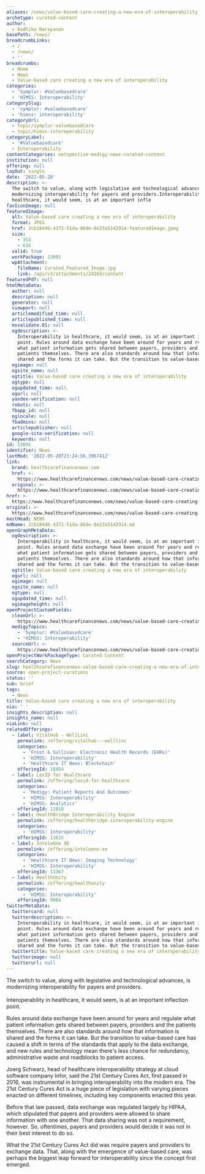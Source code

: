 ```yaml
---
aliases: /news/value-based-care-creating-a-new-era-of-interoperability
archetype: curated-content
author:
  - Radhika Narayanan
basePath: /news/
breadcrumbLinks:
  - /
  - /news/
  - ''
breadcrumbs:
  - Home
  - News
  - Value-based care creating a new era of interoperability
categories:
  - 'Symplur: #Valuebasedcare'
  - 'HIMSS: Interoperability'
categorySlug:
  - 'symplur: #valuebasedcare'
  - 'himss: interoperability'
categoryUrl:
  - topic/symplur-valuebasedcare
  - topic/himss-interoperability
categoryLabel:
  - '#Valuebasedcare'
  - Interoperability
contentCategories: netspective-medigy-news-curated-content
institution: null
offering: null
layOut: single
date: '2022-05-20'
description: >-
  The switch to value, along with legislative and technological advances, is
  modernizing interoperability for payers and providers.Interoperability in
  healthcare, it would seem, is at an important infle
favIconImage: null
featuredImage:
  alt: Value-based care creating a new era of interoperability
  format: JPEG
  href: 3cb184d6-4372-51da-86de-8e23a5142914-featuredImage.jpeg
  size:
    - 353
    - 635
  valid: true
  workPackage: 13091
  wpAttachment:
    fileName: Curated_Featured_Image.jpg
    link: /api/v3/attachments/24269/content
featuredPdf: null
htmlMetaData:
  author: null
  description: null
  generator: null
  viewport: null
  articlemodified_time: null
  articlepublished_time: null
  msvalidate.01: null
  ogdescription: >-
    Interoperability in healthcare, it would seem, is at an important inflection
    point. Rules around data exchange have been around for years and regulate
    what patient information gets shared between payers, providers and the
    patients themselves. There are also standards around how that information is
    shared and the forms it can take. But the transition to value-based care has
  ogimage: null
  ogsite_name: null
  ogtitle: Value-based care creating a new era of interoperability
  ogtype: null
  ogupdated_time: null
  ogurl: null
  yandex-verification: null
  robots: null
  fbapp_id: null
  oglocale: null
  fbadmins: null
  articlepublisher: null
  google-site-verification: null
  keywords: null
id: 13091
identifier: News
lastMod: '2022-05-20T23:24:56.396741Z'
link:
  brand: healthcarefinancenews.com
  href: >-
    https://www.healthcarefinancenews.com/news/value-based-care-creating-new-era-interoperability
  original: >-
    https://www.healthcarefinancenews.com/news/value-based-care-creating-new-era-interoperability
href: >-
  https://www.healthcarefinancenews.com/news/value-based-care-creating-new-era-interoperability
original: >-
  https://www.healthcarefinancenews.com/news/value-based-care-creating-new-era-interoperability
mastHead: NEWS
mdName: 3cb184d6-4372-51da-86de-8e23a5142914.md
openGraphMetaData:
  ogdescription: >-
    Interoperability in healthcare, it would seem, is at an important inflection
    point. Rules around data exchange have been around for years and regulate
    what patient information gets shared between payers, providers and the
    patients themselves. There are also standards around how that information is
    shared and the forms it can take. But the transition to value-based care has
  ogtitle: Value-based care creating a new era of interoperability
  ogurl: null
  ogimage: null
  ogsite_name: null
  ogtype: null
  ogupdated_time: null
  ogimageheight: null
openProjectCustomFields:
  cleanUrl: >-
    https://www.healthcarefinancenews.com/news/value-based-care-creating-new-era-interoperability
  medigyTopics:
    - 'Symplur: #Valuebasedcare'
    - 'HIMSS: Interoperability'
  sourceUrl: >-
    https://www.healthcarefinancenews.com/news/value-based-care-creating-new-era-interoperability
openProjectWorkPackageType: Curated Content
searchCategory: News
slug: healthcarefinancenews-value-based-care-creating-a-new-era-of-interoperability
source: open-project-curations
status: ''
sub: brief
tags:
  - News
title: Value-based care creating a new era of interoperability
via: ' '
insights_description: null
insights_name: null
viaLink: null
relatedOfferings:
  - label: VitalHub - WellLinc
    permalink: /offering/vitalhub---welllinc
    categories:
      - 'Frost & Sullivan: Electronic Health Records (EHRs)'
      - 'HIMSS: Interoperability'
      - 'Healthcare IT News: Blockchain'
    offeringId: 18454
  - label: LexID for Healthcare
    permalink: /offering/lexid-for-healthcare
    categories:
      - 'Medigy: Patient Reports And Outcomes'
      - 'HIMSS: Interoperability'
      - 'HIMSS: Analytics'
    offeringId: 12818
  - label: HealthBridge Interoperability Engine
    permalink: /offering/healthbridge-interoperability-engine
    categories:
      - 'HIMSS: Interoperability'
    offeringId: 11615
  - label: InteleOne XE
    permalink: /offering/inteleone-xe
    categories:
      - 'Healthcare IT News: Imaging Technology'
      - 'HIMSS: Interoperability'
    offeringId: 11367
  - label: HealthUnity
    permalink: /offering/healthunity
    categories:
      - 'HIMSS: Interoperability'
    offeringId: 9904
twitterMetaData:
  twittercard: null
  twitterdescription: >-
    Interoperability in healthcare, it would seem, is at an important inflection
    point. Rules around data exchange have been around for years and regulate
    what patient information gets shared between payers, providers and the
    patients themselves. There are also standards around how that information is
    shared and the forms it can take. But the transition to value-based care has
  twittertitle: Value-based care creating a new era of interoperability
  twitterimage: null
  twitterurl: null
---
```

<p>The switch to value, along with legislative and technological advances, is modernizing interoperability for payers and providers.<br><br>Interoperability in healthcare, it would seem, is at an important inflection point.</p><p>Rules around data exchange have been around for years&nbsp;and regulate what patient information gets shared between payers, providers and the patients themselves. There are also standards around how that information is shared&nbsp;and the forms it can take. But the transition to value-based care has caused a shift in terms of the standards that apply to the data exchange, and new rules and technology mean&nbsp;there's less chance for redundancy, administrative waste and roadblocks to patient access.</p><p>Joerg Schwarz, head of healthcare interoperability strategy at cloud software company Infor, said the 21st Century Cures Act, first passed in 2016, was instrumental in bringing interoperability into the modern era. The 21st Century Cures Act is a huge piece of legislation with varying pieces enacted on different timelines, including key components enacted this year.</p><p>Before that law passed, data exchange was regulated largely by HIPAA, which stipulated that payers and providers were allowed to share information with one another. That data sharing was not a requirement, however.&nbsp;So, oftentimes, payers and providers would decide it was not in their best interest to do so.</p><p>What the 21st Century Cures Act did was require payers and providers to exchange data. That, along with the emergence of value-based care, was perhaps the biggest leap forward for interoperability since the concept first emerged.</p><p>&nbsp;</p>